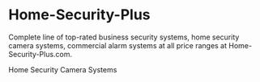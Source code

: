Home-Security-Plus
==================

Complete line of top-rated business security systems, home security camera systems, commercial alarm systems at all price ranges at Home-Security-Plus.com.

Home Security Camera Systems
